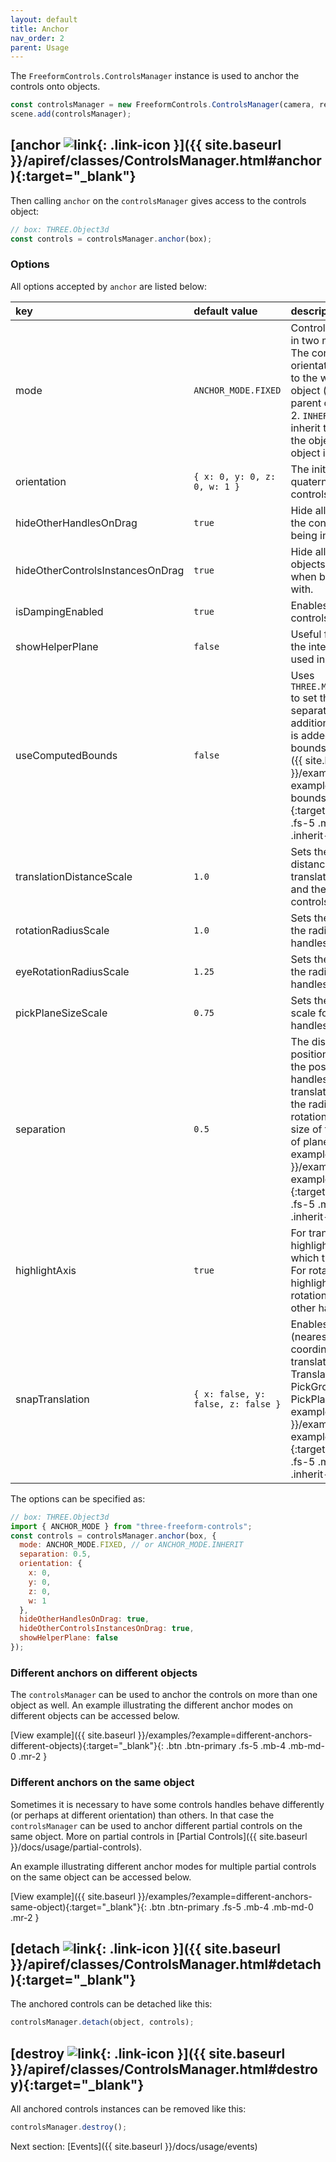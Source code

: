 ```yaml
---
layout: default
title: Anchor
nav_order: 2
parent: Usage
---
```


The `FreeformControls.ControlsManager` instance is used to anchor the controls onto objects.

```js
const controlsManager = new FreeformControls.ControlsManager(camera, renderer.domElement);
scene.add(controlsManager);
```

## [anchor ![link](https://img.icons8.com/ios/24/000000/external-link.png){: .link-icon }]({{ site.baseurl }}/apiref/classes/ControlsManager.html#anchor){:target="_blank"}

Then calling `anchor` on the `controlsManager` gives access to the controls object:

```js
// box: THREE.Object3d
const controls = controlsManager.anchor(box);
```

### Options

All options accepted by `anchor` are listed below:

| key                                | default value                                            | description                                                                                                                                                                                                                                                                                                                                      |
| :--------------------------------- | :------------------------------------------------------- | :------------------------------------------------------------------------------------------------------------------------------------------------------------------------------------------------------------------------------------------------------------------------------------------------------------------------------------------------|
| mode                               | `ANCHOR_MODE.FIXED`                                      | Controls can be anchored in two modes: 1. `FIXED`: The controls retain their orientation with respect to the world even if the object (or an object up its parent chain) is rotating. 2. `INHERIT`: The controls inherit the orientation of the object the controls object is anchored to.                                                       |
| orientation                        | `{ x: 0, y: 0, z: 0, w: 1 }`                             | The initial orientation (in quaternion form) of the controls object.                                                                                                                                                                                                                                                                             |
| hideOtherHandlesOnDrag             | `true`                                                   | Hide all other handles of the controls object while being interacted with.                                                                                                                                                                                                                                                                       |
| hideOtherControlsInstancesOnDrag   | `true`                                                   | Hide all other controls objects from the scene when being interacted with.                                                                                                                                                                                                                                                                       |
| isDampingEnabled                   | `true`                                                   | Enables damping for the controls                                                                                                                                                                                                                                                                                                                 |
| showHelperPlane                    | `false`                                                  | Useful for debug. Shows the intersection plane used in raycasting.                                                                                                                                                                                                                                                                               |
| useComputedBounds                  | `false`                                                  | Uses `THREE.Mesh.computeBounds` to set the separation; if separation is provided in addition to this option, it is added to the computed bounds. [View example]({{ site.baseurl }}/examples/?example=computed-bounds){:target="_blank"}{: .btn .fs-5 .mb-4 .mb-md-0 .inherit-display }                                                                    |
| translationDistanceScale           | `1.0`                                                    | Sets the scaling for distance between translation handles' base and the center of the controls.                                                                                                                                                                                                                                                  |
| rotationRadiusScale                | `1.0`                                                    | Sets the scaling factor for the radius of rotation handles.                                                                                                                                                                                                                                                                                      |
| eyeRotationRadiusScale             | `1.25`                                                   | Sets the scaling factor for the radius of rotation handles in eye plane.                                                                                                                                                                                                                                                                         |
| pickPlaneSizeScale                 | `0.75`                                                   | Sets the width and height scale for the pick plane handles.                                                                                                                                                                                                                                                                                      |
| separation                         | `0.5`                                                    | The distance between the position of the object and the position of the handles (in case of translation handles), or the radius (in case of rotation handles), or the size of the plane (in case of plane handles. [View example]({{ site.baseurl }}/examples/?example=separation){:target="_blank"}{: .btn .fs-5 .mb-4 .mb-md-0 .inherit-display }       |
| highlightAxis                      | `true`                                                   | For translation handles: highlights the axis along which the object moves. For rotation handles: highlights the axis of rotation. Not available on other handles                                                                                                                                                                                 |
| snapTranslation                    | `{ x: false, y: false, z: false }`                       | Enables snap to grid (nearest integer coordinate) for all translation type handles: TranslationGroup, PickGroup, and PickPlaneGroup. [View example]({{ site.baseurl }}/examples/?example=snap){:target="_blank"}{: .btn .fs-5 .mb-4 .mb-md-0 .inherit-display }                                                                                           |

The options can be specified as:

```js
// box: THREE.Object3d
import { ANCHOR_MODE } from "three-freeform-controls";
const controls = controlsManager.anchor(box, {
  mode: ANCHOR_MODE.FIXED, // or ANCHOR_MODE.INHERIT
  separation: 0.5,
  orientation: {
    x: 0,
    y: 0,
    z: 0,
    w: 1
  },
  hideOtherHandlesOnDrag: true,
  hideOtherControlsInstancesOnDrag: true,
  showHelperPlane: false
});
```

### Different anchors on different objects

The `controlsManager` can be used to anchor the controls on more than one object as well.
An example illustrating the different anchor modes on different objects can be accessed below.

[View example]({{ site.baseurl }}/examples/?example=different-anchors-different-objects){:target="_blank"}{: .btn .btn-primary .fs-5 .mb-4 .mb-md-0 .mr-2 }

### Different anchors on the same object

Sometimes it is necessary to have some controls handles behave differently (or perhaps at different orientation) than others. In that case the `controlsManager` can be used to anchor different partial controls on the same object.
More on partial controls in [Partial Controls]({{ site.baseurl }}/docs/usage/partial-controls).

An example illustrating different anchor modes for multiple partial controls on the same object can be accessed below.

[View example]({{ site.baseurl }}/examples/?example=different-anchors-same-object){:target="_blank"}{: .btn .btn-primary .fs-5 .mb-4 .mb-md-0 .mr-2 }

## [detach ![link](https://img.icons8.com/ios/24/000000/external-link.png){: .link-icon }]({{ site.baseurl }}/apiref/classes/ControlsManager.html#detach){:target="_blank"}

The anchored controls can be detached like this:

```js
controlsManager.detach(object, controls);
```

## [destroy ![link](https://img.icons8.com/ios/24/000000/external-link.png){: .link-icon }]({{ site.baseurl }}/apiref/classes/ControlsManager.html#destroy){:target="_blank"}

All anchored controls instances can be removed like this:

```js
controlsManager.destroy();
```

Next section: [Events]({{ site.baseurl }}/docs/usage/events)
